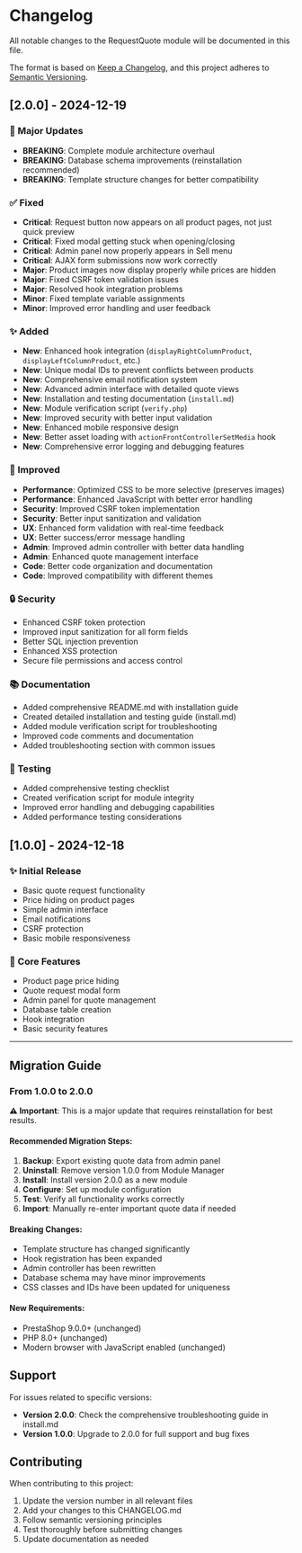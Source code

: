 # Changelog
All notable changes to the RequestQuote module will be documented in this file.

The format is based on [Keep a Changelog](https://keepachangelog.com/en/1.0.0/),
and this project adheres to [Semantic Versioning](https://semver.org/spec/v2.0.0.html).

## [2.0.0] - 2024-12-19

### 🚀 Major Updates
- **BREAKING**: Complete module architecture overhaul
- **BREAKING**: Database schema improvements (reinstallation recommended)
- **BREAKING**: Template structure changes for better compatibility

### ✅ Fixed
- **Critical**: Request button now appears on all product pages, not just quick preview
- **Critical**: Fixed modal getting stuck when opening/closing
- **Critical**: Admin panel now properly appears in Sell menu
- **Critical**: AJAX form submissions now work correctly
- **Major**: Product images now display properly while prices are hidden
- **Major**: Fixed CSRF token validation issues
- **Major**: Resolved hook integration problems
- **Minor**: Fixed template variable assignments
- **Minor**: Improved error handling and user feedback

### ✨ Added
- **New**: Enhanced hook integration (`displayRightColumnProduct`, `displayLeftColumnProduct`, etc.)
- **New**: Unique modal IDs to prevent conflicts between products
- **New**: Comprehensive email notification system
- **New**: Advanced admin interface with detailed quote views
- **New**: Installation and testing documentation (`install.md`)
- **New**: Module verification script (`verify.php`)
- **New**: Improved security with better input validation
- **New**: Enhanced mobile responsive design
- **New**: Better asset loading with `actionFrontControllerSetMedia` hook
- **New**: Comprehensive error logging and debugging features

### 🔧 Improved
- **Performance**: Optimized CSS to be more selective (preserves images)
- **Performance**: Enhanced JavaScript with better error handling
- **Security**: Improved CSRF token implementation
- **Security**: Better input sanitization and validation
- **UX**: Enhanced form validation with real-time feedback
- **UX**: Better success/error message handling
- **Admin**: Improved admin controller with better data handling
- **Admin**: Enhanced quote management interface
- **Code**: Better code organization and documentation
- **Code**: Improved compatibility with different themes

### 🔒 Security
- Enhanced CSRF token protection
- Improved input sanitization for all form fields
- Better SQL injection prevention
- Enhanced XSS protection
- Secure file permissions and access control

### 📚 Documentation
- Added comprehensive README.md with installation guide
- Created detailed installation and testing guide (install.md)
- Added module verification script for troubleshooting
- Improved code comments and documentation
- Added troubleshooting section with common issues

### 🧪 Testing
- Added comprehensive testing checklist
- Created verification script for module integrity
- Improved error handling and debugging capabilities
- Added performance testing considerations

## [1.0.0] - 2024-12-18

### ✨ Initial Release
- Basic quote request functionality
- Price hiding on product pages
- Simple admin interface
- Email notifications
- CSRF protection
- Basic mobile responsiveness

### 🔧 Core Features
- Product page price hiding
- Quote request modal form
- Admin panel for quote management
- Database table creation
- Hook integration
- Basic security features

---

## Migration Guide

### From 1.0.0 to 2.0.0

**⚠️ Important**: This is a major update that requires reinstallation for best results.

#### Recommended Migration Steps:
1. **Backup**: Export existing quote data from admin panel
2. **Uninstall**: Remove version 1.0.0 from Module Manager
3. **Install**: Install version 2.0.0 as a new module
4. **Configure**: Set up module configuration
5. **Test**: Verify all functionality works correctly
6. **Import**: Manually re-enter important quote data if needed

#### Breaking Changes:
- Template structure has changed significantly
- Hook registration has been expanded
- Admin controller has been rewritten
- Database schema may have minor improvements
- CSS classes and IDs have been updated for uniqueness

#### New Requirements:
- PrestaShop 9.0.0+ (unchanged)
- PHP 8.0+ (unchanged)
- Modern browser with JavaScript enabled (unchanged)

## Support

For issues related to specific versions:
- **Version 2.0.0**: Check the comprehensive troubleshooting guide in install.md
- **Version 1.0.0**: Upgrade to 2.0.0 for full support and bug fixes

## Contributing

When contributing to this project:
1. Update the version number in all relevant files
2. Add your changes to this CHANGELOG.md
3. Follow semantic versioning principles
4. Test thoroughly before submitting changes
5. Update documentation as needed 